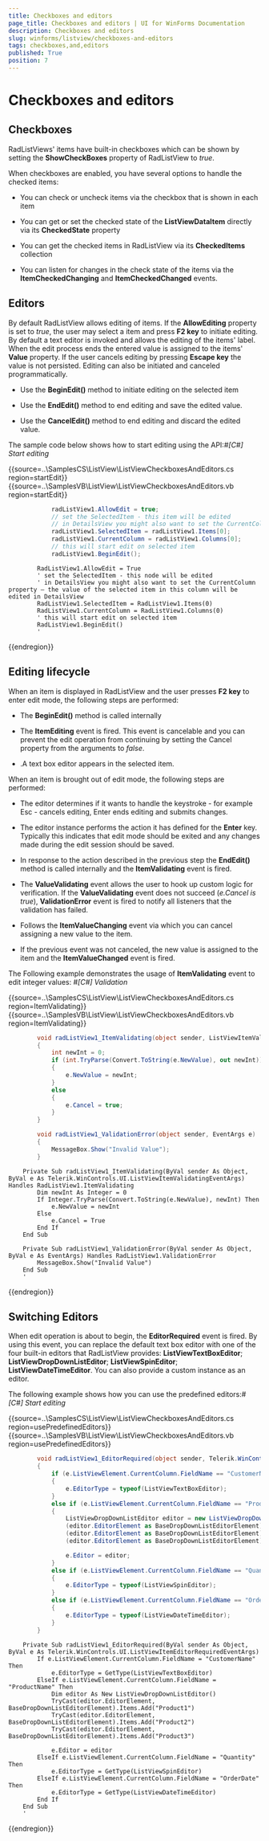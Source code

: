 ```yaml
---
title: Checkboxes and editors
page_title: Checkboxes and editors | UI for WinForms Documentation
description: Checkboxes and editors
slug: winforms/listview/checkboxes-and-editors
tags: checkboxes,and,editors
published: True
position: 7
---
```


# Checkboxes and editors



## Checkboxes

RadListViews' items have built-in checkboxes which can be shown by setting the
          __ShowCheckBoxes__ property of RadListView to *true*.
        

When checkboxes are enabled, you have several options to handle the checked items:

* You can check or uncheck items via the checkbox that is shown in each item

* You can get or set the checked state of the __ListViewDataItem__ directly via
              its __CheckedState__ property
            

* You can get the checked items in RadListView via its __CheckedItems__ collection
            

* You can listen for changes in the check state of the items via the __ItemCheckedChanging__
              and __ItemCheckedChanged__ events.
            

## Editors

By default RadListView allows editing of items. If the __AllowEditing__ property is
          set to *true*, the user may select a item and press __F2 key__
          to initiate editing. By default a text editor is invoked and allows the editing of the items' label.
          When the edit process ends the entered value is assigned to the items' __Value__ property.
          If the user cancels editing by pressing __Escape key__ the value is not persisted.
          Editing can also be initiated and canceled programmatically.
        

* Use the __BeginEdit()__ method to initiate editing on the selected item
            

* Use the __EndEdit()__ method to end editing and save the edited value.
            

* Use the __CancelEdit()__ method to end editing and discard the edited value.
            

The sample code below shows how to start editing using the API:#_[C#] Start editing_

	



{{source=..\SamplesCS\ListView\ListViewCheckboxesAndEditors.cs region=startEdit}} 
{{source=..\SamplesVB\ListView\ListViewCheckboxesAndEditors.vb region=startEdit}} 

````C#
            radListView1.AllowEdit = true;
            // set the SelectedItem - this item will be edited  
            // in DetailsView you might also want to set the CurrentColumn property – the value of the selected item in this column will be edited in DetailsView
            radListView1.SelectedItem = radListView1.Items[0];
            radListView1.CurrentColumn = radListView1.Columns[0];
            // this will start edit on selected item
            radListView1.BeginEdit();
````
````VB.NET
        RadListView1.AllowEdit = True
        ' set the SelectedItem - this node will be edited  
        ' in DetailsView you might also want to set the CurrentColumn property – the value of the selected item in this column will be edited in DetailsView
        RadListView1.SelectedItem = RadListView1.Items(0)
        RadListView1.CurrentColumn = RadListView1.Columns(0)
        ' this will start edit on selected item
        RadListView1.BeginEdit()
        '
````

{{endregion}} 




## Editing lifecycle

When an item is displayed in RadListView and the user presses __F2 key__ to enter edit mode,
          the following steps are performed:
        

* The __BeginEdit()__ method is called internally
            

* The __ItemEditing__ event is fired. This event is cancelable and
              you can prevent the edit operation from continuing by setting the Cancel property from the arguments to
              *false*.
            

* .A text box editor appears in the selected item.

When an item is brought out of edit mode, the following steps are performed:

* The editor determines if it wants to handle the keystroke - for example Esc - cancels editing, Enter ends editing and submits changes.

* The editor instance performs the action it has defined for the __Enter__ key.
              Typically this indicates that edit mode should be exited and any changes made during the edit session
              should be saved.
            

* In response to the action described in the previous step the __EndEdit()__ method is
              called internally and the __ItemValidating__ event is fired.
            

* The __ValueValidating__ event allows the user to hook up custom logic for verification.
              If the __ValueValidating__ event does not succeed (*e.Cancel is true*),
              __ValidationError__ event is fired to notify all listeners that the validation
              has failed.
            

* Follows the __ItemValueChanging__ event via which you can cancel
              assigning a new value to the item.
            

* If the previous event was not canceled, the new value is assigned to the item
              and the __ItemValueChanged__ event is fired.
            

The Following example demonstrates the usage of __ItemValidating__ event to edit integer values:
        #_[C#] Validation_

	



{{source=..\SamplesCS\ListView\ListViewCheckboxesAndEditors.cs region=ItemValidating}} 
{{source=..\SamplesVB\ListView\ListViewCheckboxesAndEditors.vb region=ItemValidating}} 

````C#
        void radListView1_ItemValidating(object sender, ListViewItemValidatingEventArgs e)
        {
            int newInt = 0;
            if (int.TryParse(Convert.ToString(e.NewValue), out newInt))
            {
                e.NewValue = newInt;
            }
            else
            {
                e.Cancel = true;
            }
        }

        void radListView1_ValidationError(object sender, EventArgs e)
        {
            MessageBox.Show("Invalid Value");
        }
````
````VB.NET
    Private Sub radListView1_ItemValidating(ByVal sender As Object, ByVal e As Telerik.WinControls.UI.ListViewItemValidatingEventArgs) Handles RadListView1.ItemValidating
        Dim newInt As Integer = 0
        If Integer.TryParse(Convert.ToString(e.NewValue), newInt) Then
            e.NewValue = newInt
        Else
            e.Cancel = True
        End If
    End Sub

    Private Sub radListView1_ValidationError(ByVal sender As Object, ByVal e As EventArgs) Handles RadListView1.ValidationError
        MessageBox.Show("Invalid Value")
    End Sub
    '
````

{{endregion}} 




## Switching Editors

When edit operation is about to begin, the __EditorRequired__ event is fired.
          By using this event, you can replace the default text box editor with one of the four built-in editors
          that RadListView provides: __ListViewTextBoxEditor__;
          __ListViewDropDownListEditor__; __ListViewSpinEditor__;
          __ListViewDateTimeEditor__. You can also provide a custom instance as an editor.
        

The following example shows how you can use the predefined editors:#_[C#] Start editing_

	



{{source=..\SamplesCS\ListView\ListViewCheckboxesAndEditors.cs region=usePredefinedEditors}} 
{{source=..\SamplesVB\ListView\ListViewCheckboxesAndEditors.vb region=usePredefinedEditors}} 

````C#
        void radListView1_EditorRequired(object sender, Telerik.WinControls.UI.ListViewItemEditorRequiredEventArgs e)
        {
            if (e.ListViewElement.CurrentColumn.FieldName == "CustomerName")
            {
                e.EditorType = typeof(ListViewTextBoxEditor);
            }
            else if (e.ListViewElement.CurrentColumn.FieldName == "ProductName")
            {
                ListViewDropDownListEditor editor = new ListViewDropDownListEditor();
                (editor.EditorElement as BaseDropDownListEditorElement).Items.Add("Product1");
                (editor.EditorElement as BaseDropDownListEditorElement).Items.Add("Product2");
                (editor.EditorElement as BaseDropDownListEditorElement).Items.Add("Product3");

                e.Editor = editor;
            }
            else if (e.ListViewElement.CurrentColumn.FieldName == "Quantity")
            {
                e.EditorType = typeof(ListViewSpinEditor);
            }
            else if (e.ListViewElement.CurrentColumn.FieldName == "OrderDate")
            {
                e.EditorType = typeof(ListViewDateTimeEditor);
            }
        }
````
````VB.NET
    Private Sub radListView1_EditorRequired(ByVal sender As Object, ByVal e As Telerik.WinControls.UI.ListViewItemEditorRequiredEventArgs)
        If e.ListViewElement.CurrentColumn.FieldName = "CustomerName" Then
            e.EditorType = GetType(ListViewTextBoxEditor)
        ElseIf e.ListViewElement.CurrentColumn.FieldName = "ProductName" Then
            Dim editor As New ListViewDropDownListEditor()
            TryCast(editor.EditorElement, BaseDropDownListEditorElement).Items.Add("Product1")
            TryCast(editor.EditorElement, BaseDropDownListEditorElement).Items.Add("Product2")
            TryCast(editor.EditorElement, BaseDropDownListEditorElement).Items.Add("Product3")

            e.Editor = editor
        ElseIf e.ListViewElement.CurrentColumn.FieldName = "Quantity" Then
            e.EditorType = GetType(ListViewSpinEditor)
        ElseIf e.ListViewElement.CurrentColumn.FieldName = "OrderDate" Then
            e.EditorType = GetType(ListViewDateTimeEditor)
        End If
    End Sub
    '
````

{{endregion}} 



